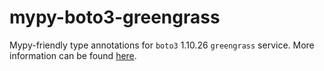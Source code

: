 # mypy-boto3-greengrass

Mypy-friendly type annotations for `boto3` 1.10.26 `greengrass` service.
More information can be found [here](https://github.com/vemel/mypy_boto3).